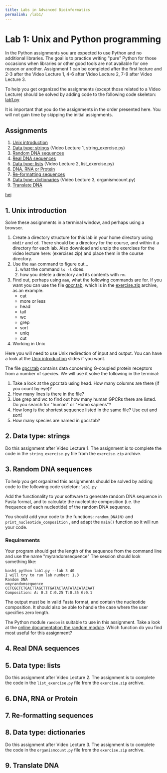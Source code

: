 ```yaml
---
title: Labs in Advanced Bioinformatics
permalink: /lab1/
---
```



# ​​Lab 1: Unix and Python programming
In the Python assignments you are expected to use Python and no additional libraries. The goal is to practice writing "pure" Python for those occasions when libraries or other good tools are not available for one reason or another. Assignment 1 can be completed after the first lecture and 2-3 after the Video Lecture 1, 4-6 after Video Lecture 2, 7-9 after Video Lecture 3.

To help you get organized the assignments (except those related to a Video Lecture)​ should be solved by adding code to the following code skeleton: [lab1.py](lab1.py)

It is important that you do the assignments in the order presented here. You will not gain time by skipping the initial assignments. 

## Assignments

1. [Unix introduction](#unix-introduction)
2. [Data type: strings​](#data-type-strings) (Video Lecture 1, string_exercise.py)
3. [Random DNA sequences](#random-dna-sequences)
4. [Real DNA sequences​](#real-dna-sequences​)
5. [Data type: lists](#data-type-lists) (Video Lecture 2, list_exercise.py)
6. [DNA, RNA or Protein](#dna-rna-or-protein)
7. [Re-formatting sequences](​re-formatting-sequences)
8. [Data type: dictionaries​](#data-type-dictionaries​) (Video Lecture 3, organismcount.py)
9. [Translate DNA](#translate-dna)

[hej](link)

## 1. Unix introduction

Solve these assignments in a terminal window, and perhaps using a browser.
1. Create a directory structure for this lab in your home directory using `mkdir` and `cd`. There should be a directory for the course, and within it a directory for each lab. Also download and unzip the exercises for the video lecture here: (exercises.zip)​ and place them in the course directory. 
2. Use the `man` command to figure out...
	1. what the command `ls -l` does.
	2. how you delete a directory and its contents with `rm`.
3. Find out, perhaps using​​ `man`, what the following commands are for. If you want you can use the file [gpcr.tab](gpcr.tab), which is in the [exercise.zip](exercise.zip) archive, as an example.
   * cat
   * more or less
   * head
   * tail
   * wc
   * grep
   * sort​
   * uniq
   * cut​
​​
4. Working in Unix

Here you will need to use Unix redirection of input and output. You can have a look at the [Unix introduction](unix_introduction.pdf)​ slides if you want.

The file [gpcr.tab](gpcr.tab)​​ contains data concerning G-coupled protein receptors from a number of species. We will use it solve the following in the terminal:
1. Take a look at the gpcr.tab using head. How many columns are there (if you count by eye)? 
2. How many lines is there in the file?
3. Use grep and wc to find out how many human GPCRs there are listed. Do you search for "human" or "Homo sapiens"?
4. How long is the shortest sequence listed in the same file? Use cut and sort!
5. How many species are named in gpcr.tab?

## 2. Data type: strings​ 
Do this assignment after Video Lecture 1. The assignment is to complete the code in the `string_exercise.py` file from the `exercise.zip` archive. 

## 3. Random DNA sequences ​​
To help you get organized this assignments​ should be solved by adding code to the following code skeleton: `lab1.py​`

Add the functionality to your software to generate random DNA sequence in Fasta format, and to calculate the nucleotide composition (i.e. the frequence of each nucleotide) of the random DNA sequence.

You should add your code to the functions: `random_DNA(N)` and 
`print_nucleotide_composition` , 
and adapt the `main()` function so it will run your code.

### Requirements
Your program should get the length of the sequence from the command line and use the name "myrandomsequence" 
The session should look something like:​

```
bash$ python lab1.py --lab 3 40
I will try to run lab number: 1.3
Random DNA
>myrandomsequence
CCTCGCTCTGACTTAGCTTTGATACTAATATACATACAAT
Composition: A: 0.3 C:0.25 T:0.35 G:0.1
```

The output must be in valid Fasta format, and contain the nucleotide composition. It should also be able to handle the case where the user specifies zero length.​​

​The Python module `random` is suitable to use in this assignment. Take a look at the [online documentation the random module](https://docs.python.org/3/library/random.html). Which function do you find most useful for this assignment?​


## 4. Real DNA sequences​ ​ 

## 5. Data type: lists
Do this assignment after Video Lecture 2. The assignment is to complete the code in the `list_exercise.py` file from the `exercise.zip` archive. 


## 6. DNA, RNA or Protein

## 7. Re-formatting sequences​

## 8. Data type: dictionaries​
Do this assignment after Video Lecture 3. The assignment is to complete the code in the `organismcount.py` file from the `exercise.zip` archive. 


## 9. Translate DNA


